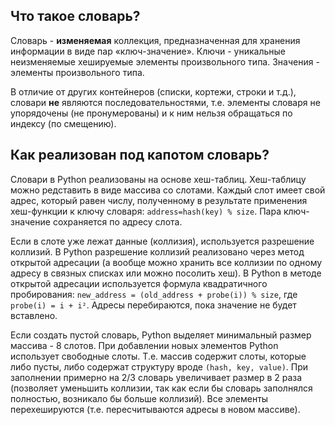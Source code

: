 
## Что такое словарь?

Словарь - **изменяемая** коллекция, предназначенная для хранения информации в виде пар «ключ-значение». Ключи - уникальные неизменяемые хешируемые элементы произвольного типа. Значения - элементы произвольного типа.

В отличие от других контейнеров (списки, кортежи, строки и т.д.), словари **не** являются последовательностями, т.е. элементы словаря не упорядочены (не пронумерованы) и к ним нельзя обращаться по индексу (по смещению).

## Как реализован под капотом словарь?

Словари в Python реализованы на основе хеш-таблиц. Хеш-таблицу можно редставить в виде массива со слотами. Каждый слот имеет свой адрес, который равен числу, полученному в результате применения хеш-функции к ключу словаря: `address=hash(key) % size`. Пара ключ-значение сохраняется по адресу слота. 

Если в слоте уже лежат данные (коллизия), используется разрешение коллизий. В Python разрешение коллизий реализовано через метод открытой адресации (а вообще можно хранить все коллизии по одному адресу в связных списках или можно посолить хеш). В Python в методе открытой адресации используется формула квадратичного пробирования:
`new_address = (old_address + probe(i)) % size`, где `probe(i) = i + i²`. Адресы перебираются, пока значение не будет вставлено.

Если создать пустой словарь, Python выделяет минимальный размер массива - 8 слотов. При добавлении новых элементов Python использует свободные слоты. Т.е. массив содержит слоты, которые либо пусты, либо содержат структуру вроде `(hash, key, value)`. При заполнении примерно на 2/3 словарь увеличивает размер в 2 раза (позволяет уменьшить коллизии, так как если бы словарь заполнялся полностью, возникало бы больше коллизий). Все элементы перехешируются (т.е. пересчитываются адресы в новом массиве).
